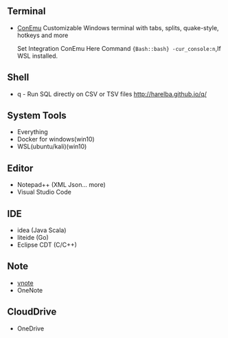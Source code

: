 ## Terminal
 * [ConEmu](https://github.com/Maximus5/ConEmu) Customizable Windows terminal with tabs, splits, quake-style, hotkeys and more
    
    Set Integration ConEmu Here Command `{Bash::bash} -cur_console:n`,If WSL installed.
    
## Shell
 * q - Run SQL directly on CSV or TSV files http://harelba.github.io/q/
 
## System Tools
 * Everything
 * Docker for windows(win10)
 * WSL(ubuntu/kali)(win10)
 
## Editor
 * Notepad++ (XML Json... more)
 * Visual Studio Code
 
## IDE
 * idea (Java Scala)
 * liteide (Go)
 * Eclipse CDT (C/C++)

## Note
 * [vnote](https://github.com/tamlok/vnote)
 * OneNote
 
## CloudDrive
 * OneDrive
